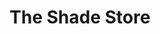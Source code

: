 ---
title: "The Shade Store"
url: /seattle/the-shade-store-queen-anne-avenue-north/
shop: window blind
---